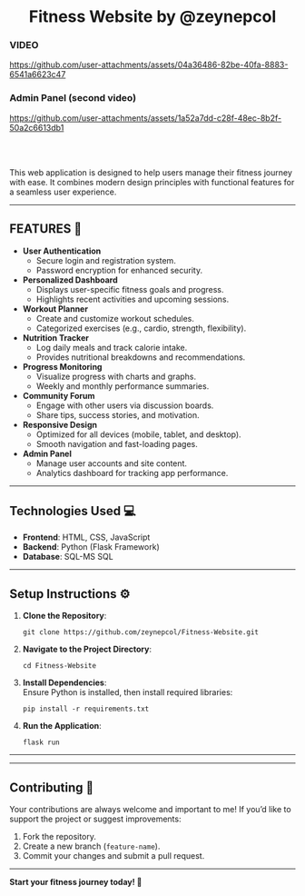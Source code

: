 <h1 align="center">Fitness Website by @zeynepcol</h1>


<h3 align="left">VIDEO</h3>



https://github.com/user-attachments/assets/04a36486-82be-40fa-8883-6541a6623c47



<h3 align="left">Admin Panel (second video)</h3>



https://github.com/user-attachments/assets/1a52a7dd-c28f-48ec-8b2f-50a2c6613db1

<br></br>

  <p>This web application is designed to help users manage their fitness journey with ease. It combines modern design principles with functional features for a seamless user experience.</p>

  <hr>

  <h2>FEATURES 🚀</h2>
  <ul>
    <li><strong>User Authentication</strong>
      <ul>
        <li>Secure login and registration system.</li>
        <li>Password encryption for enhanced security.</li>
      </ul>
    </li>
    <li><strong>Personalized Dashboard</strong>
      <ul>
        <li>Displays user-specific fitness goals and progress.</li>
        <li>Highlights recent activities and upcoming sessions.</li>
      </ul>
    </li>
    <li><strong>Workout Planner</strong>
      <ul>
        <li>Create and customize workout schedules.</li>
        <li>Categorized exercises (e.g., cardio, strength, flexibility).</li>
      </ul>
    </li>
    <li><strong>Nutrition Tracker</strong>
      <ul>
        <li>Log daily meals and track calorie intake.</li>
        <li>Provides nutritional breakdowns and recommendations.</li>
      </ul>
    </li>
    <li><strong>Progress Monitoring</strong>
      <ul>
        <li>Visualize progress with charts and graphs.</li>
        <li>Weekly and monthly performance summaries.</li>
      </ul>
    </li>
    <li><strong>Community Forum</strong>
      <ul>
        <li>Engage with other users via discussion boards.</li>
        <li>Share tips, success stories, and motivation.</li>
      </ul>
    </li>
    <li><strong>Responsive Design</strong>
      <ul>
        <li>Optimized for all devices (mobile, tablet, and desktop).</li>
        <li>Smooth navigation and fast-loading pages.</li>
      </ul>
    </li>
    <li><strong>Admin Panel</strong>
      <ul>
        <li>Manage user accounts and site content.</li>
        <li>Analytics dashboard for tracking app performance.</li>
      </ul>
    </li>
  </ul>

  <hr>

  <h2>Technologies Used 💻</h2>
  <ul>
    <li><strong>Frontend</strong>: HTML, CSS, JavaScript</li>
    <li><strong>Backend</strong>: Python (Flask Framework)</li>
    <li><strong>Database</strong>: SQL-MS SQL</li>
  </ul>

  <hr>

  <h2>Setup Instructions ⚙️</h2>
  <ol>
    <li><strong>Clone the Repository</strong>:
      <pre><code>git clone https://github.com/zeynepcol/Fitness-Website.git</code></pre>
    </li>
    <li><strong>Navigate to the Project Directory</strong>:
      <pre><code>cd Fitness-Website</code></pre>
    </li>
    <li><strong>Install Dependencies</strong>:<br>
      Ensure Python is installed, then install required libraries:
      <pre><code>pip install -r requirements.txt</code></pre>
    </li>
    <li><strong>Run the Application</strong>:
      <pre><code>flask run</code></pre>
    </li>
  </ol>

  <hr>

  <hr>

  <h2>Contributing 🤝</h2>
<p>Your contributions are always welcome and important to me! If you’d like to support the project or suggest improvements:</p>
  <ol>
    <li>Fork the repository.</li>
    <li>Create a new branch (<code>feature-name</code>).</li>
    <li>Commit your changes and submit a pull request.</li>
  </ol>

  <hr>


  <p><strong>Start your fitness journey today! 💪</strong></p>
</body>
</html>

